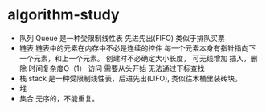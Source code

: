 # algorithm-study
* 队列
  Queue 是一种受限制线性表 先进先出(FIFO) 类似于排队买票
* 链表
  链表中的元素在内存中不必是连续的控件
  每一个元素本身有指针指向下一个元素，和上一个元素。
  创建时不必确定大小长度， 可无线增加
  插入，删除 时间复杂度O（1）
  访问 需要从头开始
  无法通过下标查找
* 栈
  stack 是一种受限制线性表，后进先出(LIFO), 类似往木桶里装砖块。
* 堆
* 集合
  无序的，不能重复。
